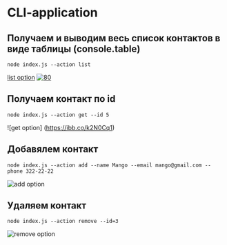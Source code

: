# CLI-application

## Получаем и выводим весь список контактов в виде таблицы (console.table)

`node index.js --action list`

[list option](https://ibb.co/sVnDvbg)
<a href="https://ibb.co/sVnDvbg"><img src="https://i.ibb.co/FD2fbmh/80.png" alt="80" border="0" /></a>

## Получаем контакт по id

`node index.js --action get --id 5`

![get option]
(https://ibb.co/k2N0Cq1)

## Добавялем контакт

`node index.js --action add --name Mango --email mango@gmail.com --phone 322-22-22`

![add option](https://ibb.co/m9DD6dm)

## Удаляем контакт

`node index.js --action remove --id=3`

![remove option](https://ibb.co/VgBczmY)

